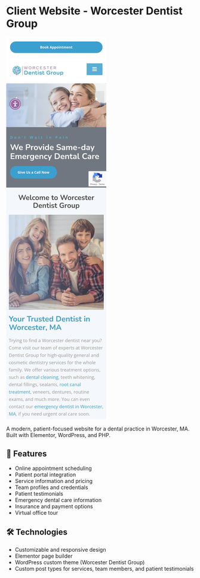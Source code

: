  # Client Website - Worcester Dentist Group 
![](https://raw.githubusercontent.com/iterating/worcester-dentist-group/refs/heads/main/portfolio.webdentist.worcesterdentistgroup.jpg)

A modern, patient-focused website for a dental practice in Worcester, MA. Built with Elementor, WordPress, and PHP.

## 🦷 Features

- Online appointment scheduling
- Patient portal integration
- Service information and pricing
- Team profiles and credentials
- Patient testimonials
- Emergency dental care information
- Insurance and payment options
- Virtual office tour

## 🛠️ Technologies

- Customizable and responsive design
- Elementor page builder
- WordPress custom theme (Worcester Dentist Group)
- Custom post types for services, team members, and patient testimonials
